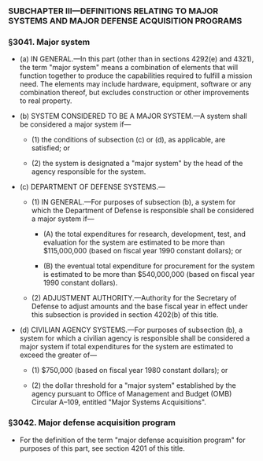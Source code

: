 ### SUBCHAPTER III—DEFINITIONS RELATING TO MAJOR SYSTEMS AND MAJOR DEFENSE ACQUISITION PROGRAMS

### §3041. Major system
* (a) IN GENERAL.—In this part (other than in sections 4292(e) and 4321), the term "major system" means a combination of elements that will function together to produce the capabilities required to fulfill a mission need. The elements may include hardware, equipment, software or any combination thereof, but excludes construction or other improvements to real property.

* (b) SYSTEM CONSIDERED TO BE A MAJOR SYSTEM.—A system shall be considered a major system if—

  * (1) the conditions of subsection (c) or (d), as applicable, are satisfied; or

  * (2) the system is designated a "major system" by the head of the agency responsible for the system.


* (c) DEPARTMENT OF DEFENSE SYSTEMS.—

  * (1) IN GENERAL.—For purposes of subsection (b), a system for which the Department of Defense is responsible shall be considered a major system if—

    * (A) the total expenditures for research, development, test, and evaluation for the system are estimated to be more than $115,000,000 (based on fiscal year 1990 constant dollars); or

    * (B) the eventual total expenditure for procurement for the system is estimated to be more than $540,000,000 (based on fiscal year 1990 constant dollars).


  * (2) ADJUSTMENT AUTHORITY.—Authority for the Secretary of Defense to adjust amounts and the base fiscal year in effect under this subsection is provided in section 4202(b) of this title.


* (d) CIVILIAN AGENCY SYSTEMS.—For purposes of subsection (b), a system for which a civilian agency is responsible shall be considered a major system if total expenditures for the system are estimated to exceed the greater of—

  * (1) $750,000 (based on fiscal year 1980 constant dollars); or

  * (2) the dollar threshold for a "major system" established by the agency pursuant to Office of Management and Budget (OMB) Circular A–109, entitled "Major Systems Acquisitions".

### §3042. Major defense acquisition program
* For the definition of the term "major defense acquisition program" for purposes of this part, see section 4201 of this title.